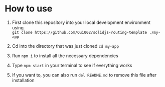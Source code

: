 # How to use

1. First clone this repository into your local development environment using <br>
`git clone https://github.com/Oui002/solidjs-routing-template ./my-app`

2. Cd into the directory that was just cloned `cd my-app`

3. Run `npm i` to install all the necessary dependencies 

4. Type `npm start` in your terminal to see if everything works

5. If you want to, you can also run `del README.md` to remove this file after installation

